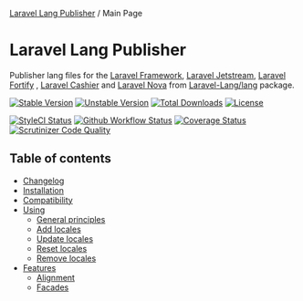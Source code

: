 [Laravel Lang Publisher][link_source] / Main Page

# Laravel Lang Publisher

Publisher lang files for the [Laravel Framework][link_laravel], [Laravel Jetstream][link_jetstream], [Laravel Fortify][link_fortify]
, [Laravel Cashier][link_cashier] and [Laravel Nova][link_nova] from [Laravel-Lang/lang][link_laravel_lang] package.

[![Stable Version][badge_stable]][link_packagist]
[![Unstable Version][badge_unstable]][link_packagist]
[![Total Downloads][badge_downloads]][link_packagist]
[![License][badge_license]][link_license]

[![StyleCI Status][badge_styleci]][link_styleci]
[![Github Workflow Status][badge_build]][link_build]
[![Coverage Status][badge_coverage]][link_scrutinizer]
[![Scrutinizer Code Quality][badge_quality]][link_scrutinizer]

## Table of contents

* [Changelog](changelog/index.md)
* [Installation](installation.md)
* [Compatibility](compatibility.md)
* [Using](using/index.md)
    * [General principles](using/general-principles.md)
    * [Add locales](using/add.md)
    * [Update locales](using/update.md)
    * [Reset locales](using/reset.md)
    * [Remove locales](using/remove.md)
* [Features](features/index.md)
    * [Alignment](features/alignment.md)
    * [Facades](features/facades.md)

[badge_build]:          https://img.shields.io/github/workflow/status/andrey-helldar/laravel-lang-publisher/phpunit?style=flat-square

[badge_coverage]:       https://img.shields.io/scrutinizer/coverage/g/andrey-helldar/laravel-lang-publisher.svg?style=flat-square

[badge_downloads]:      https://img.shields.io/packagist/dt/andrey-helldar/laravel-lang-publisher.svg?style=flat-square

[badge_license]:        https://img.shields.io/packagist/l/andrey-helldar/laravel-lang-publisher.svg?style=flat-square

[badge_quality]:        https://img.shields.io/scrutinizer/g/andrey-helldar/laravel-lang-publisher.svg?style=flat-square

[badge_stable]:         https://img.shields.io/github/v/release/andrey-helldar/laravel-lang-publisher?label=stable&style=flat-square

[badge_styleci]:        https://styleci.io/repos/119022335/shield

[badge_unstable]:       https://img.shields.io/badge/unstable-dev--main-orange?style=flat-square

[link_build]:           https://github.com/andrey-helldar/laravel-lang-publisher/actions

[link_cashier]:         https://laravel.com/docs/8.x/billing

[link_fortify]:         https://github.com/laravel/fortify

[link_jetstream]:       https://jetstream.laravel.com

[link_laravel]:         https://laravel.com

[link_laravel_lang]:    https://github.com/Laravel-Lang/lang

[link_license]:         license.md

[link_nova]:            https://nova.laravel.com

[link_packagist]:       https://packagist.org/packages/andrey-helldar/laravel-lang-publisher

[link_scrutinizer]:     https://scrutinizer-ci.com/g/andrey-helldar/laravel-lang-publisher/?branch=main

[link_source]:          https://github.com/andrey-helldar/laravel-lang-publisher

[link_styleci]:         https://github.styleci.io/repos/119022335
